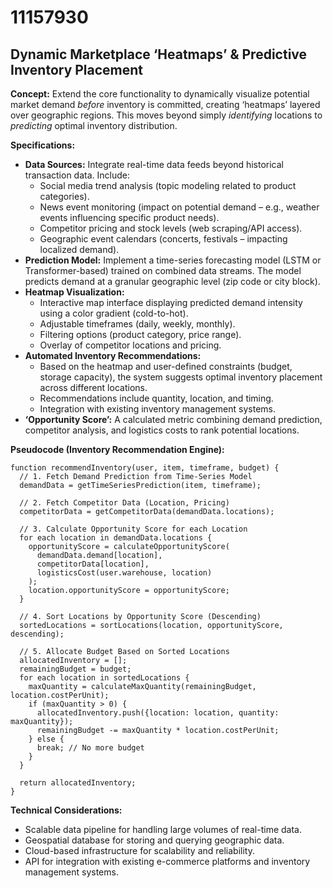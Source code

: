# 11157930

## Dynamic Marketplace ‘Heatmaps’ & Predictive Inventory Placement

**Concept:** Extend the core functionality to dynamically visualize potential market demand *before* inventory is committed, creating ‘heatmaps’ layered over geographic regions. This moves beyond simply *identifying* locations to *predicting* optimal inventory distribution.

**Specifications:**

*   **Data Sources:** Integrate real-time data feeds beyond historical transaction data. Include:
    *   Social media trend analysis (topic modeling related to product categories).
    *   News event monitoring (impact on potential demand – e.g., weather events influencing specific product needs).
    *   Competitor pricing and stock levels (web scraping/API access).
    *   Geographic event calendars (concerts, festivals – impacting localized demand).
*   **Prediction Model:** Implement a time-series forecasting model (LSTM or Transformer-based) trained on combined data streams.  The model predicts demand at a granular geographic level (zip code or city block).
*   **Heatmap Visualization:**
    *   Interactive map interface displaying predicted demand intensity using a color gradient (cold-to-hot).
    *   Adjustable timeframes (daily, weekly, monthly).
    *   Filtering options (product category, price range).
    *   Overlay of competitor locations and pricing.
*   **Automated Inventory Recommendations:**
    *   Based on the heatmap and user-defined constraints (budget, storage capacity), the system suggests optimal inventory placement across different locations.
    *   Recommendations include quantity, location, and timing.
    *   Integration with existing inventory management systems.
*   **‘Opportunity Score’:**  A calculated metric combining demand prediction, competitor analysis, and logistics costs to rank potential locations.

**Pseudocode (Inventory Recommendation Engine):**

```
function recommendInventory(user, item, timeframe, budget) {
  // 1. Fetch Demand Prediction from Time-Series Model
  demandData = getTimeSeriesPrediction(item, timeframe);

  // 2. Fetch Competitor Data (Location, Pricing)
  competitorData = getCompetitorData(demandData.locations);

  // 3. Calculate Opportunity Score for each Location
  for each location in demandData.locations {
    opportunityScore = calculateOpportunityScore(
      demandData.demand[location],
      competitorData[location],
      logisticsCost(user.warehouse, location)
    );
    location.opportunityScore = opportunityScore;
  }

  // 4. Sort Locations by Opportunity Score (Descending)
  sortedLocations = sortLocations(location, opportunityScore, descending);

  // 5. Allocate Budget Based on Sorted Locations
  allocatedInventory = [];
  remainingBudget = budget;
  for each location in sortedLocations {
    maxQuantity = calculateMaxQuantity(remainingBudget, location.costPerUnit);
    if (maxQuantity > 0) {
      allocatedInventory.push({location: location, quantity: maxQuantity});
      remainingBudget -= maxQuantity * location.costPerUnit;
    } else {
      break; // No more budget
    }
  }

  return allocatedInventory;
}
```

**Technical Considerations:**

*   Scalable data pipeline for handling large volumes of real-time data.
*   Geospatial database for storing and querying geographic data.
*   Cloud-based infrastructure for scalability and reliability.
*   API for integration with existing e-commerce platforms and inventory management systems.
